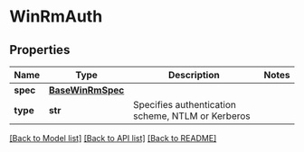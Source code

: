 # WinRmAuth

## Properties
Name | Type | Description | Notes
------------ | ------------- | ------------- | -------------
**spec** | [**BaseWinRmSpec**](BaseWinRmSpec.md) |  | 
**type** | **str** | Specifies authentication scheme, NTLM or Kerberos | 

[[Back to Model list]](../README.md#documentation-for-models) [[Back to API list]](../README.md#documentation-for-api-endpoints) [[Back to README]](../README.md)

